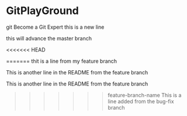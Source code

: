# GitPlayGround
git 
Become a Git Expert
this is a new line

this will advance the master branch

<<<<<<< HEAD

=======
thit is a line from my feature branch

This is another line in the README from the feature branch

This is another line in the README from the feature branch
>>>>>>> feature-branch-name
This is a line added from the bug-fix branch
